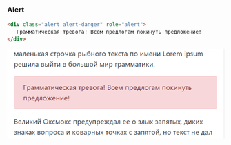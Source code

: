 ### Alert

```html
<div class="alert alert-danger" role="alert">
   Грамматическая тревога! Всем предлогам покинуть предложение!
</div>
```

![alert](img/alert.png)